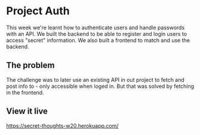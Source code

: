 # Project Auth

This week we're learnt how to authenticate users and handle passwords with an API. We built the backend to be able to register and login users to access "secret" information. We also built a frontend to match and use the backend.

## The problem

The challenge was to later use an existing API in out project to fetch and post info to - only accessible when loged in. But that was solved by fetching in the frontend.

## View it live

https://secret-thoughts-w20.herokuapp.com/
